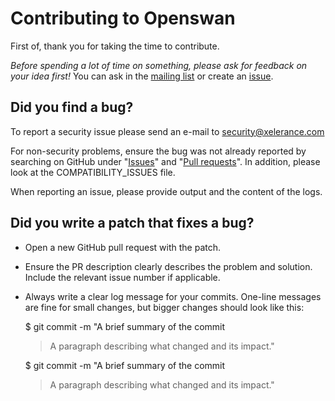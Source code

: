 # Contributing to Openswan

First of, thank you for taking the time to contribute.

*Before spending a lot of time on something, please ask for feedback on your
idea first!* You can ask in the [mailing list](https://lists.openswan.org/mailman/listinfo/dev)
or create an [issue](https://github.com/xelerance/Openswan/issues).

## **Did you find a bug?**

To report a security issue please send an e-mail to security@xelerance.com

For non-security problems, ensure the bug was not already reported by
searching on GitHub under "[Issues](https://github.com/xelerance/Openswan/issues)"
and "[Pull requests](https://github.com/xelerance/Openswan/pulls)". In
addition, please look at the COMPATIBILITY_ISSUES file.

When reporting an issue, please provide output and the content of the logs.

## **Did you write a patch that fixes a bug?**

* Open a new GitHub pull request with the patch.
* Ensure the PR description clearly describes the problem and solution.
  Include the relevant issue number if applicable.
* Always write a clear log message for your commits. One-line messages are
  fine for small changes, but bigger changes should look like this:

    $ git commit -m "A brief summary of the commit
    >
    > A paragraph describing what changed and its impact."

    $ git commit -m "A brief summary of the commit
    >
    > A paragraph describing what changed and its impact."

